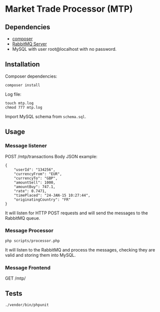 # Market Trade Processor (MTP) #

## Dependencies ##
* [composer](https://getcomposer.org/doc/00-intro.md)
* [RabbitMQ Server](https://www.rabbitmq.com/download.html)
* MySQL with user root@localhost with no password.

## Installation ##
Composer dependencies:
```
composer install
```
Log file:
```
touch mtp.log
chmod 777 mtp.log
```
Import MySQL schema from ```schema.sql```.

## Usage ##

### Message listener ###
POST /mtp/transactions
Body JSON example:
```
{
    "userId": "134256",
    "currencyFrom": "EUR",
    "currencyTo": "GBP",
    "amountSell": 1000,
    "amountBuy": 747.1,
    "rate": 0.7471,
    "timePlaced": "24-JAN-15 10:27:44",
    "originatingCountry": "FR"
}
```
It will listen for HTTP POST requests and will send the messages to the RabbitMQ queue.

### Message Processor ###
```
php scripts/processor.php
```
It will listen to the RabbitMQ and process the messages, checking they are valid and
storing them into MySQL.

### Message Frontend ###
GET /mtp/

## Tests ##
```
./vendor/bin/phpunit
```
